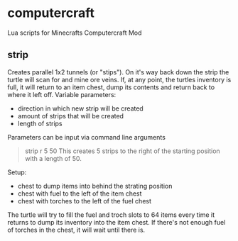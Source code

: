 # computercraft
Lua scripts for Minecrafts Computercraft Mod

## strip
Creates parallel 1x2 tunnels (or "stips"). On it's way back down the strip the turtle will scan for and mine ore veins.
If, at any point, the turtles inventory is full, it will return to an item chest, dump its contents and return back to where it left off.
Variable parameters:
* direction in which new strip will be created
* amount of strips that will be created
* length of strips

Parameters can be input via command line arguments
> strip r 5 50
This creates 5 strips to the right of the starting position with a length of 50.

Setup:
* chest to dump items into behind the strating position
* chest with fuel to the left of the item chest
* chest with torches to the left of the fuel chest

The turtle will try to fill the fuel and troch slots to 64 items every time it returns to dump its inventory into the item chest.
If there's not enough fuel of torches in the chest, it will wait until there is.
